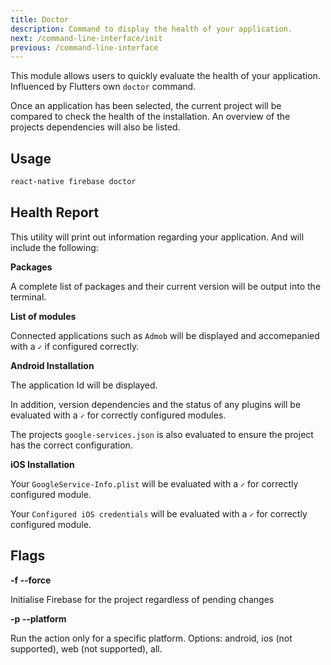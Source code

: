 ```yaml
---
title: Doctor
description: Command to display the health of your application. 
next: /command-line-interface/init
previous: /command-line-interface
---
```


This module allows users to quickly evaluate the health of your application. Influenced by Flutters own `doctor` command.

Once an application has been selected, the current project will be compared to check the health of the installation. An overview of the projects dependencies will also be listed.

## Usage

```bash
react-native firebase doctor
```

## Health Report

This utility will print out information regarding your application. And will include the following:

**Packages**

A complete list of packages and their current version will be output into the terminal.

**List of modules**

Connected applications such as `Admob` will be displayed and accomepanied with a `✓` if configured correctly.

**Android Installation**

The application Id will be displayed.

In addition, version dependencies and the status of any plugins will be evaluated with a `✓` for correctly configured modules.

The projects `google-services.json` is also evaluated to ensure the project has the correct configuration.

**iOS Installation**

Your `GoogleService-Info.plist` will be evaluated with a `✓` for correctly configured module.

Your `Configured iOS credentials` will be evaluated with a `✓` for correctly configured module.


## Flags

**-f --force**

Initialise Firebase for the project regardless of pending changes

**-p --platform**

Run the action only for a specific platform. Options: android, ios (not supported), web (not supported), all.